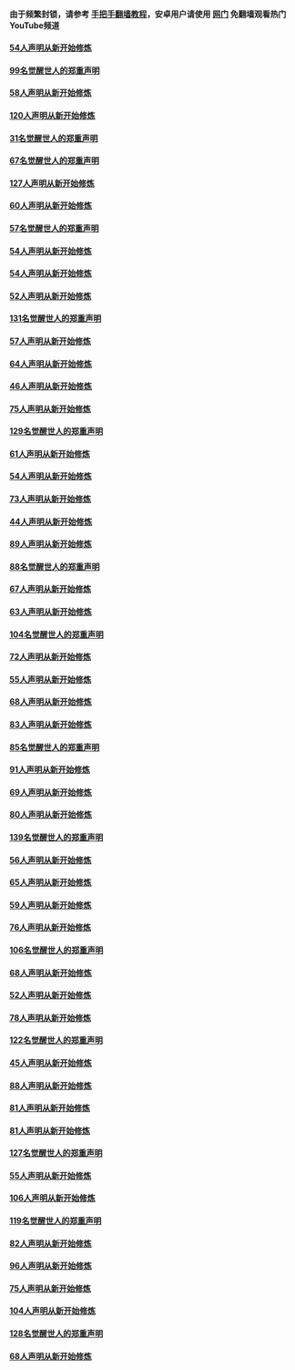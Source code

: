 #### 由于频繁封锁，请参考 [手把手翻墙教程](https://github.com/gfw-breaker/guides/wiki/)，安卓用户请使用 [网门](https://github.com/gfw-breaker/nogfw/blob/master/dl.md?t=02132100) 免翻墙观看热门YouTube频道 

#### [54人声明从新开始修炼](../pages/91/420529.md?t=02132100) 

#### [99名觉醒世人的郑重声明](../pages/91/420528.md?t=02132100) 

#### [58人声明从新开始修炼](../pages/91/420198.md?t=02132100) 

#### [120人声明从新开始修炼](../pages/91/420141.md?t=02132100) 

#### [31名觉醒世人的郑重声明](../pages/91/420197.md?t=02132100) 

#### [67名觉醒世人的郑重声明](../pages/91/420140.md?t=02132100) 

#### [127人声明从新开始修炼](../pages/91/420082.md?t=02132100) 

#### [60人声明从新开始修炼](../pages/91/420081.md?t=02132100) 

#### [57名觉醒世人的郑重声明](../pages/91/420080.md?t=02132100) 

#### [54人声明从新开始修炼](../pages/91/419533.md?t=02132100) 

#### [54人声明从新开始修炼](../pages/91/419532.md?t=02132100) 

#### [52人声明从新开始修炼](../pages/91/419531.md?t=02132100) 

#### [131名觉醒世人的郑重声明](../pages/91/419530.md?t=02132100) 

#### [57人声明从新开始修炼](../pages/91/419430.md?t=02132100) 

#### [64人声明从新开始修炼](../pages/91/419429.md?t=02132100) 

#### [46人声明从新开始修炼](../pages/91/419428.md?t=02132100) 

#### [75人声明从新开始修炼](../pages/91/419427.md?t=02132100) 

#### [129名觉醒世人的郑重声明](../pages/91/419426.md?t=02132100) 

#### [61人声明从新开始修炼](../pages/91/419198.md?t=02132100) 

#### [54人声明从新开始修炼](../pages/91/419197.md?t=02132100) 

#### [73人声明从新开始修炼](../pages/91/419196.md?t=02132100) 

#### [44人声明从新开始修炼](../pages/91/419075.md?t=02132100) 

#### [89人声明从新开始修炼](../pages/91/419074.md?t=02132100) 

#### [88名觉醒世人的郑重声明](../pages/91/419195.md?t=02132100) 

#### [67人声明从新开始修炼](../pages/91/419073.md?t=02132100) 

#### [63人声明从新开始修炼](../pages/91/419072.md?t=02132100) 

#### [104名觉醒世人的郑重声明](../pages/91/419071.md?t=02132100) 

#### [72人声明从新开始修炼](../pages/91/418902.md?t=02132100) 

#### [55人声明从新开始修炼](../pages/91/418901.md?t=02132100) 

#### [68人声明从新开始修炼](../pages/91/418900.md?t=02132100) 

#### [83人声明从新开始修炼](../pages/91/418757.md?t=02132100) 

#### [85名觉醒世人的郑重声明](../pages/91/418899.md?t=02132100) 

#### [91人声明从新开始修炼](../pages/91/418756.md?t=02132100) 

#### [69人声明从新开始修炼](../pages/91/418755.md?t=02132100) 

#### [80人声明从新开始修炼](../pages/91/418754.md?t=02132100) 

#### [139名觉醒世人的郑重声明](../pages/91/418753.md?t=02132100) 

#### [56人声明从新开始修炼](../pages/91/418594.md?t=02132100) 

#### [65人声明从新开始修炼](../pages/91/418593.md?t=02132100) 

#### [59人声明从新开始修炼](../pages/91/418592.md?t=02132100) 

#### [76人声明从新开始修炼](../pages/91/418431.md?t=02132100) 

#### [106名觉醒世人的郑重声明](../pages/91/418591.md?t=02132100) 

#### [68人声明从新开始修炼](../pages/91/418430.md?t=02132100) 

#### [52人声明从新开始修炼](../pages/91/418429.md?t=02132100) 

#### [78人声明从新开始修炼](../pages/91/418428.md?t=02132100) 

#### [122名觉醒世人的郑重声明](../pages/91/418427.md?t=02132100) 

#### [45人声明从新开始修炼](../pages/91/418248.md?t=02132100) 

#### [88人声明从新开始修炼](../pages/91/418247.md?t=02132100) 

#### [81人声明从新开始修炼](../pages/91/418246.md?t=02132100) 

#### [81人声明从新开始修炼](../pages/91/418139.md?t=02132100) 

#### [127名觉醒世人的郑重声明](../pages/91/418245.md?t=02132100) 

#### [55人声明从新开始修炼](../pages/91/418138.md?t=02132100) 

#### [106人声明从新开始修炼](../pages/91/418137.md?t=02132100) 

#### [119名觉醒世人的郑重声明](../pages/91/418135.md?t=02132100) 

#### [82人声明从新开始修炼](../pages/91/418136.md?t=02132100) 

#### [96人声明从新开始修炼](../pages/91/417831.md?t=02132100) 

#### [75人声明从新开始修炼](../pages/91/417830.md?t=02132100) 

#### [104人声明从新开始修炼](../pages/91/417829.md?t=02132100) 

#### [128名觉醒世人的郑重声明](../pages/91/417828.md?t=02132100) 

#### [68人声明从新开始修炼](../pages/91/417173.md?t=02132100) 

